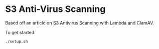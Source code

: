 # S3 Anti-Virus Scanning

Based off an article on [S3 Antivirus Scanning with Lambda and ClamAV](https://engineering.upside.com/s3-antivirus-scanning-with-lambda-and-clamav-7d33f9c5092e).

To get started:

```sh
./setup.sh
```
